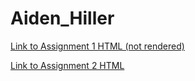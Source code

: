 # Aiden_Hiller

[Link to Assignment 1 HTML (not rendered)](A1_AidenHiller.html)

[Link to Assignment 2 HTML](A2_AidenHiller.html)
